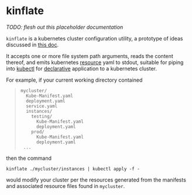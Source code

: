 # kinflate

_TODO: flesh out this placeholder documentation_
 
`kinflate` is a kubernetes cluster configuration utility,
a prototype of ideas discussed in [this doc][DAM].

It accepts one or more file system path arguments,
reads the content thereof, and emits kubernetes
[resource] yaml to stdout, suitable for piping 
into [kubectl] for [declarative] application to a
kubernetes cluster.

For example, if your current working directory contained
> ```
> mycluster/
>   Kube-Manifest.yaml
>   deployment.yaml
>   service.yaml
>   instances/
>     testing/
>       Kube-Manifest.yaml
>       deployment.yaml
>     prod/
>       Kube-Manifest.yaml
>       deployment.yaml
>  ...
> ```

then the command 
```
kinflate ./mycluster/instances | kubectl apply -f -
```
would modify your cluster per the resources
generated from the manifests and associated
resource files found in `mycluster`.

[resource]: https://kubernetes.io/docs/api-reference/v1.7/
[DAM]: https://goo.gl/T66ZcD
[yaml]: http://www.yaml.org/start.html
[kubectl]: https://kubernetes.io/docs/user-guide/kubectl-overview/
[declarative]: https://kubernetes.io/docs/tutorials/object-management-kubectl/declarative-object-management-configuration/
